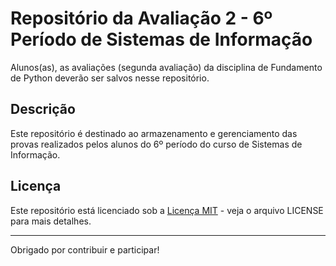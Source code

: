 # Repositório da Avaliação 2 - 6º Período de Sistemas de Informação

Alunos(as), as avaliações (segunda avaliação) da disciplina de Fundamento de Python deverão ser salvos nesse repositório.

## Descrição

Este repositório é destinado ao armazenamento e gerenciamento das provas realizados pelos alunos do 6º período do curso de Sistemas de Informação.

## Licença

Este repositório está licenciado sob a [Licença MIT](LICENSE) - veja o arquivo LICENSE para mais detalhes.

---

Obrigado por contribuir e participar!